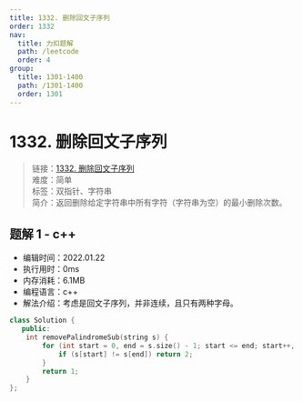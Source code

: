 ```yaml
---
title: 1332. 删除回文子序列
order: 1332
nav:
  title: 力扣题解
  path: /leetcode
  order: 4
group:
  title: 1301-1400
  path: /1301-1400
  order: 1301
---
```


# 1332. 删除回文子序列

> 链接：[1332. 删除回文子序列](https://leetcode-cn.com/problems/remove-palindromic-subsequences/)  
> 难度：简单  
> 标签：双指针、字符串  
> 简介：返回删除给定字符串中所有字符（字符串为空）的最小删除次数。

## 题解 1 - c++

- 编辑时间：2022.01.22
- 执行用时：0ms
- 内存消耗：6.1MB
- 编程语言：c++
- 解法介绍：考虑是回文子序列，并非连续，且只有两种字母。

```cpp
class Solution {
   public:
    int removePalindromeSub(string s) {
        for (int start = 0, end = s.size() - 1; start <= end; start++, end--) {
            if (s[start] != s[end]) return 2;
        }
        return 1;
    }
};
```
